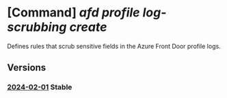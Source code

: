 # [Command] _afd profile log-scrubbing create_

Defines rules that scrub sensitive fields in the Azure Front Door profile logs.

## Versions

### [2024-02-01](/Resources/mgmt-plane/L3N1YnNjcmlwdGlvbnMve30vcmVzb3VyY2Vncm91cHMve30vcHJvdmlkZXJzL21pY3Jvc29mdC5jZG4vcHJvZmlsZXMve30=/2024-02-01.xml) **Stable**

<!-- mgmt-plane /subscriptions/{}/resourcegroups/{}/providers/microsoft.cdn/profiles/{} 2024-02-01 properties.logScrubbing -->
